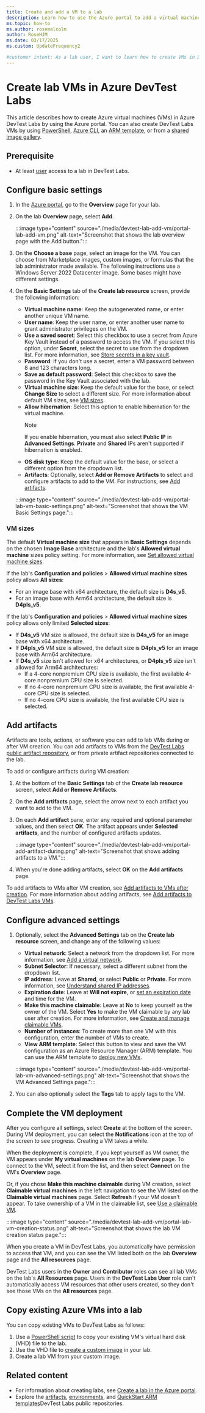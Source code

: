 ```yaml
---
title: Create and add a VM to a lab
description: Learn how to use the Azure portal to add a virtual machine (VM) to a lab in Azure DevTest Labs. Configure basic settings, artifacts, and advanced settings.
ms.topic: how-to
ms.author: rosemalcolm
author: RoseHJM
ms.date: 03/17/2025
ms.custom: UpdateFrequency2

#customer intent: As a lab user, I want to learn how to create VMs in DevTest Labs so I can use my lab VMs for developing, testing, or training.
---
```


# Create lab VMs in Azure DevTest Labs

This article describes how to create Azure virtual machines (VMs) in Azure DevTest Labs by using the Azure portal. You can also create DevTest Labs VMs by using [PowerShell](devtest-lab-vm-powershell.md), [Azure CLI](devtest-lab-vmcli.md), an [ARM template](devtest-lab-use-resource-manager-template.md), or from a [shared image gallery](add-vm-use-shared-image.md).

## Prerequisite

- At least [user](devtest-lab-add-devtest-user.md#devtest-labs-user) access to a lab in DevTest Labs.

<a name="create-and-add-virtual-machines"></a>
## Configure basic settings

1. In the [Azure portal](https://portal.azure.com), go to the **Overview** page for your lab.

1. On the lab **Overview** page, select **Add**.

   :::image type="content" source="./media/devtest-lab-add-vm/portal-lab-add-vm.png" alt-text="Screenshot that shows the lab overview page with the Add button.":::

1. On the **Choose a base** page, select an image for the VM. You can choose from Marketplace images, custom images, or formulas that the lab administrator made available. The following instructions use a Windows Server 2022 Datacenter image. Some bases might have different settings.

1. On the **Basic Settings** tab of the **Create lab resource** screen, provide the following information:

   - **Virtual machine name**: Keep the autogenerated name, or enter another unique VM name.
   - **User name**: Keep the user name, or enter another user name to grant administrator privileges on the VM.
   - **Use a saved secret**: Select this checkbox to use a secret from Azure Key Vault instead of a password to access the VM. If you select this option, under **Secret**, select the secret to use from the dropdown list. For more information, see [Store secrets in a key vault](devtest-lab-store-secrets-in-key-vault.md). 
   - **Password**: If you don't use a secret, enter a VM password between 8 and 123 characters long.
   - **Save as default password**: Select this checkbox to save the password in the Key Vault associated with the lab.
   - **Virtual machine size**: Keep the default value for the base, or select **Change Size** to select a different size. For more information about default VM sizes, see [VM sizes](#vm-sizes).
   - **Allow hibernation**: Select this option to enable hibernation for the virtual machine.
     >[!NOTE]
     >If you enable hibernation, you must also select **Public IP** in **Advanced Settings**. **Private** and **Shared** IPs aren't supported if hibernation is enabled.
   - **OS disk type**: Keep the default value for the base, or select a different option from the dropdown list.
   - **Artifacts**: Optionally, select **Add or Remove Artifacts** to select and configure artifacts to add to the VM. For instructions, see [Add artifacts](#add-artifacts).

   :::image type="content" source="./media/devtest-lab-add-vm/portal-lab-vm-basic-settings.png" alt-text="Screenshot that shows the VM Basic Settings page.":::

### VM sizes

The default **Virtual machine size** that appears in **Basic Settings** depends on the chosen **Image Base** architecture and the lab's **Allowed virtual machine** sizes policy setting. For more information, see [Set allowed virtual machine sizes](devtest-lab-set-lab-policy.md#set-allowed-virtual-machine-sizes).

If the lab's **Configuration and policies** > **Allowed virtual machine sizes** policy allows **All sizes**:
- For an image base with x64 architecture, the default size is **D4s_v5**.
- For an image base with Arm64 architecture, the default size is **D4pls_v5**.

If the lab's **Configuration and policies** > **Allowed virtual machine sizes** policy allows only limited **Selected sizes**:
- If **D4s_v5** VM size is allowed, the default size is **D4s_v5** for an image base with x64 architecture.
- If **D4pls_v5** VM size is allowed, the default size is **D4pls_v5** for an image base with Arm64 architecture.
- If **D4s_v5** size isn't allowed for x64 architectures, or **D4pls_v5** size isn't allowed for Arm64 architectures:
  - If a 4-core nonpremium CPU size is available, the first available 4-core nonpremium CPU size is selected.
  - If no 4-core nonpremium CPU size is available, the first available 4-core CPU size is selected.
  - If no 4-core CPU size is available, the first available CPU size is selected.

<a name="add-artifacts-during-installation"></a>
<a name="add-optional-artifacts"></a>
<a name="add-artifacts-after-installation"></a>
## Add artifacts

Artifacts are tools, actions, or software you can add to lab VMs during or after VM creation. You can add artifacts to VMs from the [DevTest Labs public artifact repository](https://github.com/Azure/azure-devtestlab/tree/master/Artifacts), or from private artifact repositories connected to the lab.

To add or configure artifacts during VM creation:

1. At the bottom of the **Basic Settings** tab of the **Create lab resource** screen, select **Add or Remove Artifacts**.

1. On the **Add artifacts** page, select the arrow next to each artifact you want to add to the VM.

1. On each **Add artifact** pane, enter any required and optional parameter values, and then select **OK**. The artifact appears under **Selected artifacts**, and the number of configured artifacts updates.

   :::image type="content" source="./media/devtest-lab-add-vm/portal-add-artifact-during.png" alt-text="Screenshot that shows adding artifacts to a VM.":::

1. When you're done adding artifacts, select **OK** on the **Add artifacts** page.

To add artifacts to VMs after VM creation, see [Add artifacts to VMs after creation](add-artifact-vm.md#add-artifacts-to-vms-from-the-azure-portal). For more information about adding artifacts, see [Add artifacts to DevTest Labs VMs](add-artifact-vm.md).

<a name="configure-optional-advanced-settings"></a>
## Configure advanced settings

1. Optionally, select the **Advanced Settings** tab on the **Create lab resource** screen, and change any of the following values:

   - **Virtual network**: Select a network from the dropdown list. For more information, see [Add a virtual network](devtest-lab-configure-vnet.md).
   - **Subnet Selector**: If necessary, select a different subnet from the dropdown list.
   - **IP address**: Leave at **Shared**, or select **Public** or **Private**. For more information, see [Understand shared IP addresses](devtest-lab-shared-ip.md).
   - **Expiration date**: Leave at **Will not expire**, or [set an expiration date](devtest-lab-use-resource-manager-template.md#set-vm-expiration-date) and time for the VM.
   - **Make this machine claimable**: Leave at **No** to keep yourself as the owner of the VM. Select **Yes** to make the VM claimable by any lab user after creation. For more information, see [Create and manage claimable VMs](devtest-lab-add-claimable-vm.md).
   - **Number of instances**: To create more than one VM with this configuration, enter the number of VMs to create.
   - **View ARM template**: Select this button to view and save the VM configuration as an Azure Resource Manager (ARM) template. You can use the ARM template to [deploy new VMs](/azure/azure-resource-manager/templates/overview).

   :::image type="content" source="./media/devtest-lab-add-vm/portal-lab-vm-advanced-settings.png" alt-text="Screenshot that shows the VM Advanced Settings page.":::

1. You can also optionally select the **Tags** tab to apply tags to the VM.

## Complete the VM deployment

After you configure all settings, select **Create** at the bottom of the screen. During VM deployment, you can select the **Notifications** icon at the top of the screen to see progress. Creating a VM takes a while.

When the deployment is complete, if you kept yourself as VM owner, the VM appears under **My virtual machines** on the lab **Overview** page. To connect to the VM, select it from the list, and then select **Connect** on the VM's **Overview** page.

Or, if you chose **Make this machine claimable** during VM creation, select **Claimable virtual machines** in the left navigation to see the VM listed on the **Claimable virtual machines** page. Select **Refresh** if your VM doesn't appear. To take ownership of a VM in the claimable list, see [Use a claimable VM](devtest-lab-add-claimable-vm.md#use-a-claimable-vm).

:::image type="content" source="./media/devtest-lab-add-vm/portal-lab-vm-creation-status.png" alt-text="Screenshot that shows the lab VM creation status page.":::

When you create a VM in DevTest Labs, you automatically have permission to access that VM, and you can see the VM listed both on the lab **Overview** page and the **All resources** page.

DevTest Labs users in the **Owner** and **Contributor** roles can see all lab VMs on the lab's **All Resources** page. Users in the **DevTest Labs User** role can't automatically access VM resources that other users created, so they don't see those VMs on the **All resources** page.

## Copy existing Azure VMs into a lab

You can copy existing VMs to DevTest Labs as follows:

1. Use a [PowerShell script](https://github.com/Azure/azure-devtestlab/blob/master/samples/DevTestLabs/Scripts/CopyVirtualMachines/CopyAzVHDFromVMToLab.ps1) to copy your existing VM's virtual hard disk (VHD) file to the lab.
1. Use the VHD file to [create a custom image](devtest-lab-create-template.md) in your lab.
1. Create a lab VM from your custom image.

## Related content

- For information about creating labs, see [Create a lab in the Azure portal](devtest-lab-create-lab.md).
- Explore the [artifacts](https://github.com/Azure/azure-devtestlab/tree/master/Artifacts), [environments](https://github.com/Azure/azure-devtestlab/tree/master/Environments), and [QuickStart ARM templates](https://github.com/Azure/azure-devtestlab/tree/master/samples/DevTestLabs/QuickStartTemplates)DevTest Labs public repositories.

